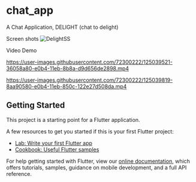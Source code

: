 # chat_app

A Chat Application, DELIGHT (chat to delight)

Screen shots
![DelightSS](https://user-images.githubusercontent.com/72300222/125039637-57ff0d00-e0b4-11eb-9303-1966e25db2be.PNG)


Video Demo

https://user-images.githubusercontent.com/72300222/125039521-36058a80-e0b4-11eb-8b8a-d9d656de2898.mp4



https://user-images.githubusercontent.com/72300222/125039819-8aa90580-e0b4-11eb-850c-122e27d508da.mp4




## Getting Started

This project is a starting point for a Flutter application.

A few resources to get you started if this is your first Flutter project:

- [Lab: Write your first Flutter app](https://flutter.dev/docs/get-started/codelab)
- [Cookbook: Useful Flutter samples](https://flutter.dev/docs/cookbook)

For help getting started with Flutter, view our
[online documentation](https://flutter.dev/docs), which offers tutorials,
samples, guidance on mobile development, and a full API reference.

